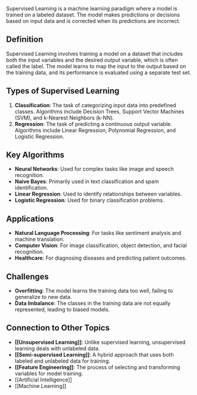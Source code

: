 Supervised Learning is a machine learning paradigm where a model is trained on a labeled dataset. The model makes predictions or decisions based on input data and is corrected when its predictions are incorrect.

## Definition

Supervised Learning involves training a model on a dataset that includes both the input variables and the desired output variable, which is often called the label. The model learns to map the input to the output based on the training data, and its performance is evaluated using a separate test set.

## Types of Supervised Learning

1. **Classification**: The task of categorizing input data into predefined classes. Algorithms include Decision Trees, Support Vector Machines (SVM), and k-Nearest Neighbors (k-NN).
2. **Regression**: The task of predicting a continuous output variable. Algorithms include Linear Regression, Polynomial Regression, and Logistic Regression.

## Key Algorithms

- **Neural Networks**: Used for complex tasks like image and speech recognition.
- **Naive Bayes**: Primarily used in text classification and spam identification.
- **Linear Regression**: Used to identify relationships between variables.
- **Logistic Regression**: Used for binary classification problems.

## Applications

- **Natural Language Processing**: For tasks like sentiment analysis and machine translation.
- **Computer Vision**: For image classification, object detection, and facial recognition.
- **Healthcare**: For diagnosing diseases and predicting patient outcomes.

## Challenges

- **Overfitting**: The model learns the training data too well, failing to generalize to new data.
- **Data Imbalance**: The classes in the training data are not equally represented, leading to biased models.

## Connection to Other Topics

- **[[Unsupervised Learning]]**: Unlike supervised learning, unsupervised learning deals with unlabeled data.
- **[[Semi-supervised Learning]]**: A hybrid approach that uses both labeled and unlabeled data for training.
- **[[Feature Engineering]]**: The process of selecting and transforming variables for model training.
- [[Artificial Intelligence]]
- [[Machine Learning]]